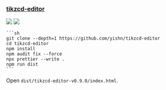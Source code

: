 ### [tikzcd-editor](https://github.com/yishn/tikzcd-editor)

![](https://img.shields.io/github/license/yishn/tikzcd-editor?style=flat-square) ![](https://img.shields.io/github/last-commit/scillidan/tikzcd-editor/master?label=last%20commit%20(fork)&style=flat-square)

````{tab} From source
```sh
git clone --depth=1 https://github.com/yishn/tikzcd-editor
cd tikzcd-editor
npm install
npm audit fix --force
npx prettier --write .
npm run dist
```
````

Open `dist/tikzcd-editor-v0.9.0/index.html`.